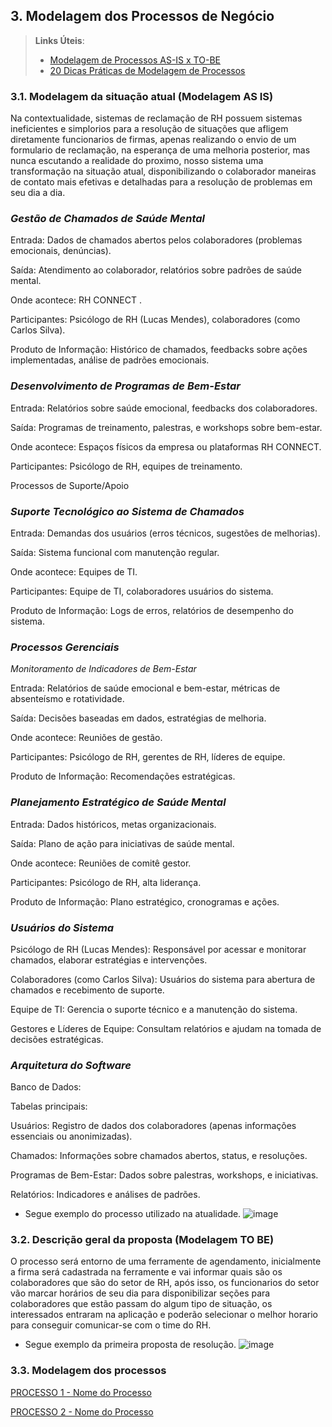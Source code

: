 ## 3. Modelagem dos Processos de Negócio


> **Links Úteis**:
> - [Modelagem de Processos AS-IS x TO-BE](https://dheka.com.br/modelagem-as-is-to-be/)
> - [20 Dicas Práticas de Modelagem de Processos](https://dheka.com.br/20-dicas-praticas-de-modelagem-de-processos/)

### 3.1. Modelagem da situação atual (Modelagem AS IS)

Na contextualidade, sistemas de reclamação de RH possuem sistemas ineficientes e simplorios para a resolução de situações que afligem diretamente funcionarios de firmas, apenas realizando o envio de um formulario de reclamação, na esperança de uma melhoria posterior, mas nunca escutando a realidade do proximo, nosso sistema uma transformação na situação atual, disponibilizando o colaborador maneiras de contato mais efetivas e detalhadas para a resolução de problemas em seu dia a dia.

### *Gestão de Chamados de Saúde Mental*

Entrada: Dados de chamados abertos pelos colaboradores (problemas emocionais, denúncias).

Saída: Atendimento ao colaborador, relatórios sobre padrões de saúde mental.

Onde acontece:  RH CONNECT .

Participantes: Psicólogo de RH (Lucas Mendes), colaboradores (como Carlos Silva).

Produto de Informação: Histórico de chamados, feedbacks sobre ações implementadas, análise de padrões emocionais.

### *Desenvolvimento de Programas de Bem-Estar*

Entrada: Relatórios sobre saúde emocional, feedbacks dos colaboradores.

Saída: Programas de treinamento, palestras, e workshops sobre bem-estar.

Onde acontece: Espaços físicos da empresa ou plataformas RH CONNECT.

Participantes: Psicólogo de RH, equipes de treinamento.

Processos de Suporte/Apoio

### *Suporte Tecnológico ao Sistema de Chamados*

Entrada: Demandas dos usuários (erros técnicos, sugestões de melhorias).

Saída: Sistema funcional com manutenção regular.

Onde acontece: Equipes de TI.

Participantes: Equipe de TI, colaboradores usuários do sistema.

Produto de Informação: Logs de erros, relatórios de desempenho do sistema.

### *Processos Gerenciais*

*Monitoramento de Indicadores de Bem-Estar*

Entrada: Relatórios de saúde emocional e bem-estar, métricas de absenteísmo e rotatividade.

Saída: Decisões baseadas em dados, estratégias de melhoria.

Onde acontece: Reuniões de gestão.

Participantes: Psicólogo de RH, gerentes de RH, líderes de equipe.

Produto de Informação: Recomendações estratégicas.

### *Planejamento Estratégico de Saúde Mental*

Entrada: Dados históricos, metas organizacionais.

Saída: Plano de ação para iniciativas de saúde mental.

Onde acontece: Reuniões de comitê gestor.

Participantes: Psicólogo de RH, alta liderança.

Produto de Informação: Plano estratégico, cronogramas e ações.

### *Usuários do Sistema*
Psicólogo de RH (Lucas Mendes): Responsável por acessar e monitorar chamados, elaborar estratégias e intervenções.

Colaboradores (como Carlos Silva): Usuários do sistema para abertura de chamados e recebimento de suporte.

Equipe de TI: Gerencia o suporte técnico e a manutenção do sistema.

Gestores e Líderes de Equipe: Consultam relatórios e ajudam na tomada de decisões estratégicas.

### *Arquitetura do Software*
Banco de Dados:

Tabelas principais:

Usuários: Registro de dados dos colaboradores (apenas informações essenciais ou anonimizadas).

Chamados: Informações sobre chamados abertos, status, e resoluções.

Programas de Bem-Estar: Dados sobre palestras, workshops, e iniciativas.

Relatórios: Indicadores e análises de padrões.

- Segue exemplo do processo utilizado na atualidade.
![image](https://github.com/user-attachments/assets/571d5a46-930e-4309-80d4-38eec54809a6)

### 3.2. Descrição geral da proposta (Modelagem TO BE)

O processo será entorno de uma ferramente de agendamento, inicialmente a firma será cadastrada na ferramente e vai informar quais são os colaboradores que são do setor de RH, após isso, os funcionarios do setor vão marcar horários de seu dia para disponibilizar seções para colaboradores que estão passam do algum tipo de situação, os interessados entraram na aplicação e poderão selecionar o melhor horario para conseguir comunicar-se com o time do RH.

- Segue exemplo da primeira proposta de resolução.
![image](https://github.com/user-attachments/assets/0cea4a50-77dd-4efd-9653-ba1b5400903b)

### 3.3. Modelagem dos processos

[PROCESSO 1 - Nome do Processo](./processos/processo-1-nome-do-processo.md "Detalhamento do Processo 1.")

[PROCESSO 2 - Nome do Processo](./processos/processo-2-nome-do-processo.md "Detalhamento do Processo 2.")
